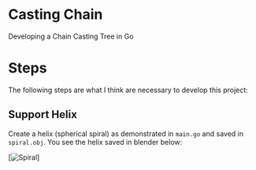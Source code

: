 # Casting Chain

Developing a Chain Casting Tree in Go

# Steps

The following steps are what I think are necessary to develop this project:

## Support Helix

Create a helix (spherical spiral) as demonstrated in ``main.go`` and saved in ``spiral.obj``. You see the helix saved in blender below:

[![Spiral]("/pics/spiral.png")]